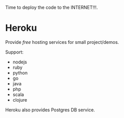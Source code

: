 Time to deploy the code to the INTERNET!!!.

# Heroku
Provide _free_ hosting services for small project/demos.

Support:
- nodejs
- ruby
- python
- go 
- java
- php
- scala
- clojure

Heroku also provides Postgres DB service.
